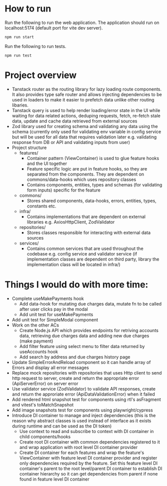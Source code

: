 # How to run
Run the following to run the web application. The application should run on localhost:5174 (default port for vite dev server).
```
npm run start
```

Run the following to run tests.
```
npm run test
```

# Project overview
* Tanstack router as the routing library for lazy loading route components. It also provides type safe router and allows injecting dependencies to be used in loaders to make it easier to prefetch data unlike other routing libaries.
* Tanstack query is used to help render loading/error state in the UI while waiting for data related actions, deduping requests, fetch, re-fetch stale data, update and cache data retrieved from external sources
* Zod library used for creating schema and validating any data using the schema (currently only used for validating env variable in config service but will be used for all data that requires validation later e.g. validating response from DB or API and validating inputs from user)
* Project structure
  * features/
    * Container pattern (ViewContainer) is used to glue feature hooks and the UI together
    * Feature specific logic are put in feature hooks, so they are separated from the components. They are dependent on commons/data-hooks which uses repository classes
    * Contains components, entities, types and schemas (for validating form inputs) specific for the feature
  * commons/
    * Stores shared components, data-hooks, errors, entities, types, constants etc.
  * infra/
    * Contains implementations that are dependent on external libraries e.g. AxiosHttpClient, ZodValidator
  * repositories/
    * Stores classes responsible for interacting with external data sources
  * services/
    * Contains common services that are used throughout the codebase e.g. config service and validator service (if implementation classes are dependent on third party, library the implementation class will be located in infra/)

# Things I would do with more time:
* Complete useMakePayments hook
  * Add data-hook for mutating due charges data, mutate fn to be called after user clicks pay in the modal
  * Add unit test for useMakePayments
* Add unit test for SimpleModal component
* Work on the other ACs
  * Create Node.js API which provides endpoints for retriving accounts data, retrieving due charges data and adding new due charges (make payment)
  * Add filter feature using select menu to filter data returned by useAccounts hook
  * Add search by address and due charges history page
* Update SimpleErrorAndReload component so it can handle array of Errors and display all error messages 
* Replace mock repositories with repositories that uses Http client to send http request to server, create and return the appropriate error (ApiServerError) on server error
* Use validator service (ZodValidator) to validate API responses, create and return the approriate error (ApiDataValidationError) when it failed
* Add rendered html snapshot test for components using rtl's asFragment and vitest's toMatchSnapshot
* Add image snapshots test for components using playwright/cypress
* Introduce DI container to manage and inject dependencies (this is the reason why abstract classes is used instead of interface as it exists during runtime and can be used as the DI token)
  * Use context to read and subscribe to context with DI container in child components/hooks
  * Create root DI container with common dependencies registered to it and wrap application with root level DI container provider
  * Create DI container for each features and wrap the feature's ViewContainer with feature level DI container provider and register only dependencies required by the feature. Set this feature level DI container's parent to the root level/parent DI container to establish DI container hierarchy so it can get dependencies from parent if none found in feature level DI container